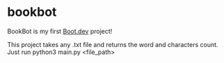 # bookbot

BookBot is my first [Boot.dev](https://www.boot.dev) project!

This project takes any .txt file and returns the word and characters count.
Just run python3 main.py <file_path>
